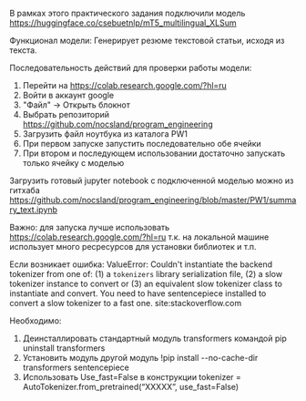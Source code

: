 В рамках этого практического задания подключили модель https://huggingface.co/csebuetnlp/mT5_multilingual_XLSum

Функционал модели:
Генерирует резюме текстовой статьи, исходя из текста.

Последовательность действий для проверки работы модели:
1. Перейти на https://colab.research.google.com/?hl=ru
2. Войти в аккаунт google
3. "Файл" -> Открыть блокнот
4. Выбрать репозиторий https://github.com/nocsland/program_engineering
5. Загрузить файл ноутбука из каталога PW1 
6. При первом запуске запустить последовательно обе ячейки
7. При втором и последующем использовании достаточно запускать только ячейку с моделью


Загрузить готовый jupyter notebook с подключенной моделью можно из
гитхаба https://github.com/nocsland/program_engineering/blob/master/PW1/summary_text.ipynb

Важно:
для запуска лучше использовать https://colab.research.google.com/?hl=ru  т.к. на локальной машине использует много
ресресурсов для установки библиотек и т.п.

Если возникает ошибка:
ValueError: Couldn't instantiate the backend tokenizer from one of:
(1) a `tokenizers` library serialization file,
(2) a slow tokenizer instance to convert or
(3) an equivalent slow tokenizer class to instantiate and convert.
You need to have sentencepiece installed to convert a slow tokenizer to a fast one. site:stackoverflow.com

Необходимо:
1. Деинсталлировать стандартный модуль transformers командой pip uninstall transformers
2. Установить модуль другой модуль !pip install --no-cache-dir transformers sentencepiece
3. Использовать Use_fast=False в конструкции tokenizer = AutoTokenizer.from_pretrained(“XXXXX”, use_fast=False)